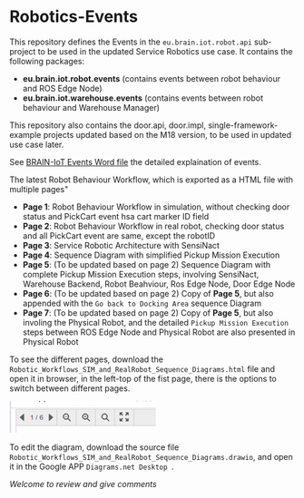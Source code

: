 # Robotics-Events

This repository defines the Events in the `eu.brain.iot.robot.api` sub-project to be used in the updated Service Robotics use case. It contains the following packages:

* **eu.brain.iot.robot.events**  (contains events between robot behaviour and ROS Edge Node)
* **eu.brain.iot.warehouse.events**   (contains events between robot behaviour and Warehouse Manager)

This repository also contains the door.api, door.impl, single-framework-example projects updated based on the M18 version, to be used in updated use case later.

See [BRAIN-IoT Events Word file](https://istitutoboella-my.sharepoint.com/:w:/g/personal/pert-projects_ismb_it/EaXDJA-FWppKsPSoleB5INsBm7kAwY1yRTDb9p4A0NZdZQ?e=yTaiG6) the detailed explaination of events.

The latest Robot Behaviour Workflow, which is exported as a HTML file with multiple pages"

* **Page 1**: Robot Behaviour Workflow in simulation, without checking door status and PickCart event hsa cart marker ID field 
* **Page 2**: Robot Behaviour Workflow in real robot, checking door status and all PickCart event are same, except the robotID
* **Page 3**: Service Robotic Architecture with SensiNact
* **Page 4**: Sequence Diagram with simplified Pickup Mission Execution
* **Page 5**: (To be updated based on page 2) Sequence Diagram with complete Pickup Mission Execution steps, involving SensiNact, Warehouse Backend, Robot Beahviour, Ros Edge Node, Door Edge Node
* **Page 6**: (To be updated based on page 2) Copy of **Page 5**, but also appended with the `Go back to Docking Area` sequence Diagram
* **Page 7**: (To be updated based on page 2) Copy of **Page 5**, but also involing the Physical Robot, and the detailed `Pickup Mission Execution` steps between ROS Edge Node and Physical Robot are also presented in  Physical Robot


To see the different pages, download the `Robotic_Workflows_SIM_and_RealRobot_Sequence_Diagrams.html` file and open it in browser, in the left-top of the fist page, there is the options to switch between different pages.

![image](./options.png)

To edit the diagram, download the source file `Robotic_Workflows_SIM_and_RealRobot_Sequence_Diagrams.drawio`, and open it in the Google APP `Diagrams.net Desktop `.

*Welcome to review and give comments*

